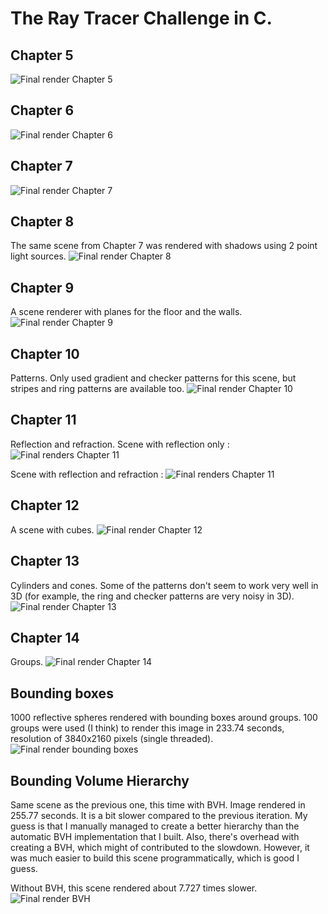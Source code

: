 # The Ray Tracer Challenge in C.

## Chapter 5
![Final render Chapter 5](./out/chap5.png "Final render Chapter 5")


## Chapter 6
![Final render Chapter 6](./out/chap6.png "Final render Chapter 6")


## Chapter 7
![Final render Chapter 7](./out/chap7.png "Final render Chapter 7")


## Chapter 8
The same scene from Chapter 7 was rendered with shadows using 2 point light sources.
![Final render Chapter 8](./out/chap8.png "Final render Chapter 8")


## Chapter 9
A scene renderer with planes for the floor and the walls.
![Final render Chapter 9](./out/chap9.png "Final render Chapter 9")


## Chapter 10
Patterns. Only used gradient and checker patterns for this scene, but
stripes and ring patterns are available too.
![Final render Chapter 10](./out/chap10.png "Final render Chapter 10")


## Chapter 11
Reflection and refraction. Scene with reflection only :
![Final renders Chapter 11](./out/chap11_1.png "Final renders Chapter 11")

Scene with reflection and refraction :
![Final renders Chapter 11](./out/chap11_2.png "Final renders Chapter 11")


## Chapter 12
A scene with cubes.
![Final render Chapter 12](./out/chap12.png "Final render Chapter 12")


## Chapter 13
Cylinders and cones. Some of the patterns don't seem to work very well in 3D 
(for example, the ring and checker patterns are very noisy in 3D).
![Final render Chapter 13](./out/chap13.png "Final render Chapter 13")


## Chapter 14
Groups.
![Final render Chapter 14](./out/chap14.png "Final render Chapter 14")


## Bounding boxes
1000 reflective spheres rendered with bounding boxes around groups. 100
groups were used (I think) to render this image in 233.74 seconds, resolution of
3840x2160 pixels (single threaded).
![Final render bounding boxes](./out/bbox.png "Final render bounding boxes")


## Bounding Volume Hierarchy
Same scene as the previous one, this time with BVH. Image rendered in 255.77
seconds. It is a bit slower compared to the previous iteration. My guess is
that I manually managed to create a better hierarchy than the automatic BVH
implementation that I built. Also, there's overhead with creating a BVH, which
might of contributed to the slowdown. However, it was much easier to build this
scene programmatically, which is good I guess.

Without BVH, this scene rendered about 7.727 times slower.
![Final render BVH](./out/bvh.png "Final render BVH")
